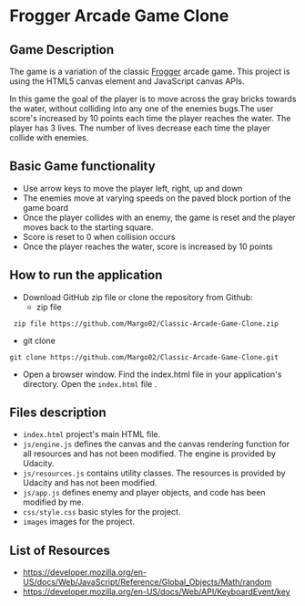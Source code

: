 # Frogger Arcade Game Clone

## Game Description
The game is a variation of the classic [Frogger](https://en.wikipedia.org/wiki/Frogger) arcade game. This project is using the HTML5 canvas element and JavaScript canvas APIs.

In this game the goal of the player is to move across the gray bricks towards the water, without colliding into any one of the enemies bugs.The user score's increased by 10 points each time the player reaches the water. The player has 3 lives. The number of lives decrease each time the player collide with enemies.  

## Basic Game functionality
- Use arrow keys to move the player left, right, up and down
- The enemies move at varying speeds on the paved block portion of the game board
- Once the player collides with an enemy, the game is reset and the player moves back to the starting square.
- Score is reset to 0 when collision occurs
- Once the player reaches the water, score is increased by 10 points

## How to run the application
- Download GitHub zip file or clone the repository from Github:
  * zip file

```
 zip file https://github.com/Margo02/Classic-Arcade-Game-Clone.zip
```
   * git clone

```
git clone https://github.com/Margo02/Classic-Arcade-Game-Clone.git

```
- Open a browser window. Find the index.html file in your application's directory. Open the `index.html` file .

## Files description
* `index.html` project's main HTML file.
* `js/engine.js`  defines the canvas and the canvas rendering function for all resources and has not been modified. The engine is provided by Udacity.
* `js/resources.js` contains utility classes. The resources is provided by Udacity and has not been modified.
* `js/app.js` defines enemy and player objects, and code has been modified by me.
* `css/style.css` basic styles for the project.
* `images` images for the project.

## List of Resources
* https://developer.mozilla.org/en-US/docs/Web/JavaScript/Reference/Global_Objects/Math/random
* https://developer.mozilla.org/en-US/docs/Web/API/KeyboardEvent/key
